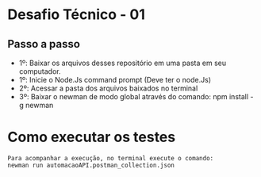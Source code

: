 # Desafio Técnico - 01

## Passo a passo
  - 1º: Baixar os arquivos desses repositório em uma pasta em seu computador.
  - 1º: Inicie o Node.Js command prompt (Deve ter o node.Js)
  - 2º: Acessar a pasta dos arquivos baixados no terminal
  - 3º: Baixar o newman de modo global através do comando: npm install -g newman

# Como executar os testes
    Para acompanhar a execução, no terminal execute o comando:
    newman run automacaoAPI.postman_collection.json

  
